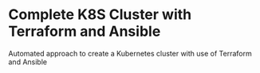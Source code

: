 # Complete K8S Cluster with Terraform and Ansible
 Automated approach to create a Kubernetes cluster with use of Terraform and Ansible
